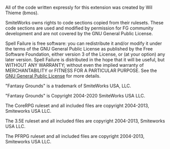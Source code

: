 All of the code written expressly for this extension was created by Wil Thieme (bmos).

SmiteWorks owns rights to code sections copied from their rulesets. These code sections are used and modified by permission for FG community development and are not covered by the GNU General Public License.

Spell Failure is free software: you can redistribute it and/or modify it under the terms of the GNU General Public License as published by the Free Software Foundation, either version 3 of the License, or (at your option) any later version. Spell Failure is distributed in the hope that it will be useful, but WITHOUT ANY WARRANTY; without even the implied warranty of MERCHANTABILITY or FITNESS FOR A PARTICULAR PURPOSE.  See the [GNU General Public License](https://www.gnu.org/licenses/) for more details.

"Fantasy Grounds" is a trademark of SmiteWorks USA, LLC.

"Fantasy Grounds" is Copyright 2004-2020 SmiteWorks USA LLC.

The CoreRPG ruleset and all included files are copyright 2004-2013, Smiteworks USA LLC.

The 3.5E ruleset and all included files are copyright 2004-2013, Smiteworks USA LLC.

The PFRPG ruleset and all included files are copyright 2004-2013, Smiteworks USA LLC.
